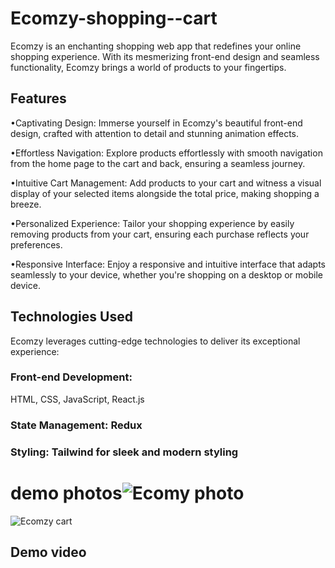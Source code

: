 # Ecomzy-shopping--cart
Ecomzy is an enchanting shopping web app that redefines your online shopping experience. With its mesmerizing front-end design and seamless functionality, Ecomzy brings a world of products to your fingertips.


## Features

•Captivating Design: Immerse yourself in Ecomzy's beautiful front-end design, crafted with attention to detail and stunning animation effects.

•Effortless Navigation: Explore products effortlessly with smooth navigation from the home page to the cart and back, ensuring a seamless journey.

•Intuitive Cart Management: Add products to your cart and witness a visual display of your selected items alongside the total price, making shopping a breeze.

•Personalized Experience: Tailor your shopping experience by easily removing products from your cart, ensuring each purchase reflects your preferences.

•Responsive Interface: Enjoy a responsive and intuitive interface that adapts seamlessly to your device, whether you're shopping on a desktop or mobile device.

## Technologies Used
Ecomzy leverages cutting-edge technologies to deliver its exceptional experience:

### Front-end Development: 
HTML, CSS, JavaScript, React.js

### State Management: Redux

### Styling: Tailwind for sleek and modern styling

# demo photos![Ecomy photo](https://github.com/mayankrathore09/Ecomzy-shopping--cart/assets/118301527/937d9770-c7ea-4b46-9f49-33dd7bfdb074)
![Ecomzy cart ](https://github.com/mayankrathore09/Ecomzy-shopping--cart/assets/118301527/fc10a721-1049-4f48-bb5b-548ae2f91f1e)


## Demo video



